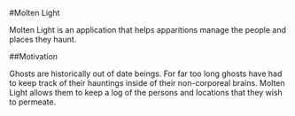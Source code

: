 #Molten Light

Molten Light is an application that helps apparitions manage the people and places they haunt.

##Motivation

Ghosts are historically out of date beings. For far too long ghosts have had to keep track of their hauntings inside of their non-corporeal brains. Molten Light allows them to keep a log of the persons and locations that they wish to permeate.